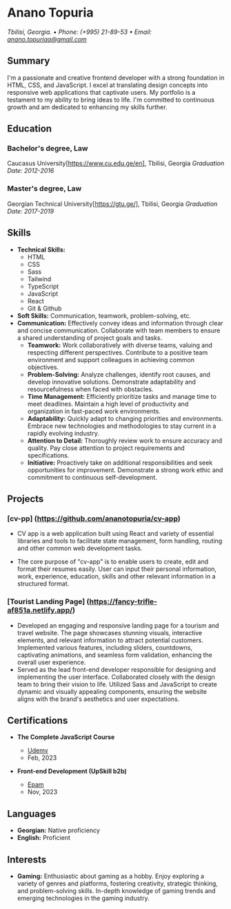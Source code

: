 # Anano Topuria
*Tbilisi, Georgia. • Phone: (+995) 21-89-53 • Email: anano.topuriaa@gmail.com*

## Summary
I'm a passionate and creative frontend developer with a strong foundation in HTML, CSS, and JavaScript. I excel at translating design concepts into responsive web applications that captivate users. My portfolio is a testament to my ability to bring ideas to life. I'm committed to continuous growth and am dedicated to enhancing my skills further.

## Education
### Bachelor's degree, Law
Caucasus University[https://www.cu.edu.ge/en], Tbilisi, Georgia
*Graduation Date: 2012-2016*

### Master's degree, Law
Georgian Technical University[https://gtu.ge/], Tbilisi, Georgia
*Graduation Date: 2017-2019*

## Skills
- **Technical Skills:** 
    - HTML
    - CSS
    - Sass
    - Tailwind
    - TypeScript
    - JavaScript
    - React
    - Git & Github
- **Soft Skills:** Communication, teamwork, problem-solving, etc.
- **Communication:** Effectively convey ideas and information through clear and concise communication. Collaborate with team members to ensure a shared understanding of project goals and tasks.
  - **Teamwork:** Work collaboratively with diverse teams, valuing and respecting different perspectives. Contribute to a positive team environment and support colleagues in achieving common objectives.
  - **Problem-Solving:** Analyze challenges, identify root causes, and develop innovative solutions. Demonstrate adaptability and resourcefulness when faced with obstacles.
  - **Time Management:** Efficiently prioritize tasks and manage time to meet deadlines. Maintain a high level of productivity and organization in fast-paced work environments.
  - **Adaptability:** Quickly adapt to changing priorities and environments. Embrace new technologies and methodologies to stay current in a rapidly evolving industry.
  - **Attention to Detail:** Thoroughly review work to ensure accuracy and quality. Pay close attention to project requirements and specifications.
  - **Initiative:** Proactively take on additional responsibilities and seek opportunities for improvement. Demonstrate a strong work ethic and commitment to continuous self-development.


## Projects
### [cv-pp] (https://github.com/ananotopuria/cv-app)

- CV app is a web application built using React and variety of essential libraries and tools to facilitate state management, form handling, routing and other common web development tasks.

- The core purpose of "cv-app" is to enable users to create, edit and format their resumes easily. User can input their personal information, work, experience, education, skills and other relevant information in a structured format.


### [Tourist Landing Page] (https://fancy-trifle-af851a.netlify.app/)

- Developed an engaging and responsive landing page for a tourism and travel website. The page showcases stunning visuals, interactive elements, and relevant information to attract potential customers. Implemented various features, including sliders, countdowns, captivating animations, and seamless form validation, enhancing the overall user experience.
- Served as the lead front-end developer responsible for designing and implementing the user interface. Collaborated closely with the design team to bring their vision to life. Utilized Sass and JavaScript to create dynamic and visually appealing components, ensuring the website aligns with the brand's aesthetics and user expectations.

## Certifications
- **The Complete JavaScript Course**
  - [Udemy](https://udemy-certificate.s3.amazonaws.com/pdf/UC-2dd50820-bba4-43e6-a969-2596d0b6a7ca.pdf)
  - Feb, 2023

- **Front-end Development (UpSkill b2b)**
  - [Epam](https://training.epam.com/en)
  - Nov, 2023

## Languages
- **Georgian:** Native proficiency
- **English:** Proficient

## Interests
- **Gaming:** Enthusiastic about gaming as a hobby. Enjoy exploring a variety of genres and platforms, fostering creativity, strategic thinking, and problem-solving skills. In-depth knowledge of gaming trends and emerging technologies in the gaming industry.


